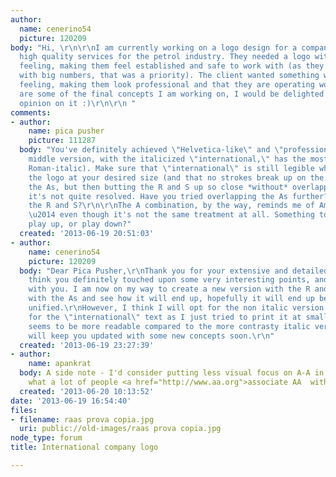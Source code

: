 ```yaml
---
author:
  name: cenerino54
  picture: 120209
body: "Hi, \r\n\r\nI am currently working on a logo design for a company that delivers
  high quality services for the petrol industry. They needed a logo with a modern
  feeling, making them feel established and safe to work with (as they are dealing
  with big numbers, that was a priority). The client wanted something with a helvetica-ish
  feeling, making them look professional and that they are operating worldwide.\r\n\r\nHere
  are some of the final concepts I am working on, I would be delighted to have your
  opinion on it :)\r\n\r\n "
comments:
- author:
    name: pica pusher
    picture: 111287
  body: "You've definitely achieved \"Helvetica-like\" and \"professional.\"\r\n\r\nThe
    middle version, with the italicized \"international,\" has the most contrast (big-small,
    Roman-italic). Make sure that \"international\" is still legible when you use
    the logo at your desired size (and that no strokes break up on the printer).\r\n\r\nOverlapping
    the As, but then butting the R and S up so close *without* overlapping seems like
    it's not quite resolved. Have you tried overlapping the As further? Overlapping
    the R and S?\r\n\r\nThe A combination, by the way, reminds me of American Airlines
    \u2014 even though it's not the same treatment at all. Something to think about,
    play up, or play down?"
  created: '2013-06-19 20:51:03'
- author:
    name: cenerino54
    picture: 120209
  body: "Dear Pica Pusher,\r\nThank you for your extensive and detailed reply.\r\n\r\nI
    think you definitely touched upon some very interesting points, and have to agree
    with you. I am now on my way to create a new version with the R and S overlapping
    with the As and see how it will end up, hopefully it will end up being even more
    unified.\r\nHowever, I think I will opt for the non italic version of the font
    for the \"international\" text as I just tried to print it at small size and it
    seems to be more readable compared to the more contrasty italic version.\r\n\r\nI
    will keep you updated with some new concepts soon.\r\n"
  created: '2013-06-19 23:27:39'
- author:
    name: apankrat
  body: A side note - I'd consider putting less visual focus on A-A in the light of
    what a lot of people <a href="http://www.aa.org">associate AA  with</a>.
  created: '2013-06-20 10:13:52'
date: '2013-06-19 16:54:40'
files:
- filename: raas prova copia.jpg
  uri: public://old-images/raas prova copia.jpg
node_type: forum
title: International company logo

---
```

